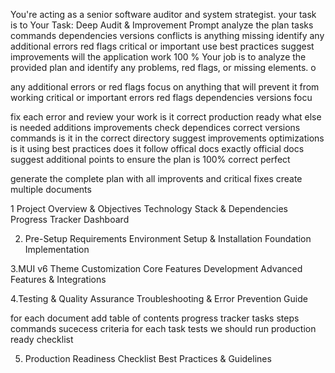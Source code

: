 You're acting as a senior software auditor and system strategist.
your task is to Your Task: Deep Audit & Improvement Prompt
analyze the plan
tasks
commands
dependencies
versions
conflicts
is anything missing
identify any
additional
errors
red flags
critical or important
use best practices
suggest improvements
will the application work 100 %
 Your job is to analyze the provided plan and identify any problems, red flags, or missing elements.
o


any additional errors or red flags
focus on anything that will prevent it from working 
critical or important errors
red flags
dependencies
versions
focu



fix each error 
and review your
 work is it 
 correct production ready 
 what else is needed   additions
 improvements
 check dependices 
 correct versions
 commands
 is it in the correct directory
 suggest improvements optimizations
 is it using best practices
 does it follow offical docs exactly
 official docs
 suggest additional points 
 to ensure the plan is 100% correct
 perfect
 
 
generate the complete plan with all improvents and critical fixes 
create multiple documents 



1 Project Overview & Objectives
Technology Stack & Dependencies
Progress Tracker Dashboard

2. Pre-Setup Requirements
Environment Setup & Installation
Foundation Implementation

3.MUI v6 Theme Customization
Core Features Development
Advanced Features & Integrations

4.Testing & Quality Assurance
Troubleshooting & Error Prevention Guide


for each document 
add table of contents
progress tracker
tasks
steps
commands
sucecess criteria for each task
tests we should run
production ready checklist 



5. Production Readiness Checklist
Best Practices & Guidelines 

